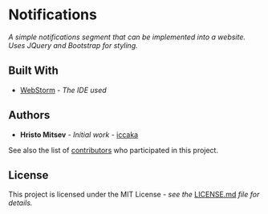 # Notifications

*A simple notifications segment that can be implemented into a website. Uses JQuery and Bootstrap for styling.*

## Built With

* [WebStorm](https://www.jetbrains.com/webstorm/) - *The IDE used*

## Authors

* **Hristo Mitsev** - *Initial work* - [iccaka](https://github.com/iccaka)

See also the list of [contributors](https://github.com/iccaka/Notifications/graphs/contributors) who participated in this project.

## License

This project is licensed under the MIT License - *see the* [LICENSE.md](https://github.com/iccaka/Notifications/blob/master/LICENSE.md) *file for details.*
